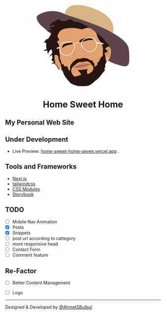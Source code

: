 <p align="center">
  <a href="https://ahmetsafabulbul.com/">
    <img alt="Ahmet Safa Bulbul" src="https://github.com/AhmetSBulbul/home-sweet-home/blob/main/public/myHead.png" width="300" />
  </a>
</p>
<h1 align="center">
  Home Sweet Home
</h1>

## My Personal Web Site

## Under Development

- Live Preview: [home-sweet-home-seven.vercel.app](https://home-sweet-home-seven.vercel.app/)
  .

## Tools and Frameworks

- [Next.js](https://nextjs.org/)
- [tailwindcss](https://tailwindcss.com/)
- [CSS Modules](https://github.com/css-modules/css-modules)
- [Storybook](https://storybook.js.org/)

## TODO

- [ ] Mobile Nav Animation
- [x] Posts
- [x] Snippets
- [ ] post url according to cattegory
- [ ] more responsive head
- [ ] Contact Form
- [ ] Comment feature

## Re-Factor

- [ ] Better Content Management
- [ ] Logo


---

Designed & Developed by [@AhmetSBulbul](https://ahmetsafabulbul.com/)
